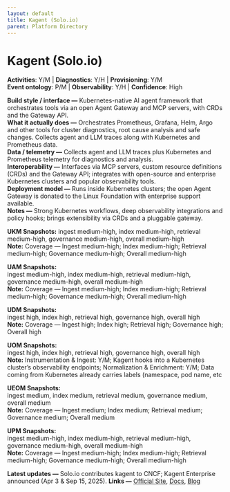 ```yaml
---
layout: default
title: Kagent (Solo.io)
parent: Platform Directory
---
```


# Kagent (Solo.io)

**Activities**: Y/M | **Diagnostics**: Y/H | **Provisioning**: Y/M  <br>
**Event ontology**: P/M | **Observability**: Y/H | **Confidence**: High

**Build style / interface —** Kubernetes-native AI agent framework that orchestrates tools via an open Agent Gateway and MCP servers, with CRDs and the Gateway API.  
**What it actually does —** Orchestrates Prometheus, Grafana, Helm, Argo and other tools for cluster diagnostics, root cause analysis and safe changes. Collects agent and LLM traces along with Kubernetes and Prometheus data.  
**Data / telemetry —** Collects agent and LLM traces plus Kubernetes and Prometheus telemetry for diagnostics and analysis.  
**Interoperability —** Interfaces via MCP servers, custom resource definitions (CRDs) and the Gateway API; integrates with open-source and enterprise Kubernetes clusters and popular observability tools.  
**Deployment model —** Runs inside Kubernetes clusters; the open Agent Gateway is donated to the Linux Foundation with enterprise support available.  
**Notes —** Strong Kubernetes workflows, deep observability integrations and policy hooks; brings extensibility via CRDs and a pluggable gateway.

**UKM Snapshots:** 
ingest medium-high, index medium-high, retrieval medium-high, governance medium-high, overall medium-high  <br>
**Note:** Coverage — Ingest medium-high; Index medium-high; Retrieval medium-high; Governance medium-high; Overall medium-high


**UAM Snapshots:**   
ingest medium-high, index medium-high, retrieval medium-high, governance medium-high, overall medium-high  <br>
**Note:** Coverage — Ingest medium-high; Index medium-high; Retrieval medium-high; Governance medium-high; Overall medium-high


**UDM Snapshots:**   
ingest high, index high, retrieval high, governance high, overall high  <br>
**Note:** Coverage — Ingest high; Index high; Retrieval high; Governance high; Overall high


**UOM Snapshots:**   
ingest high, index high, retrieval high, governance high, overall high  <br>
**Note:** Instrumentation & Ingest: Y/M; Kagent hooks into a Kubernetes cluster’s observability endpoints; Normalization & Enrichment: Y/M; Data coming from Kubernetes already carries labels (namespace, pod name, etc


**UEOM Snapshots:**   
ingest medium, index medium, retrieval medium, governance medium, overall medium  <br>
**Note:** Coverage — Ingest medium; Index medium; Retrieval medium; Governance medium; Overall medium


**UPM Snapshots:**   
ingest medium-high, index medium-high, retrieval medium-high, governance medium-high, overall medium-high  <br>
**Note:** Coverage — Ingest medium-high; Index medium-high; Retrieval medium-high; Governance medium-high; Overall medium-high


**Latest updates —** Solo.io contributes kagent to CNCF; Kagent Enterprise announced (Apr 3 & Sep 15, 2025).
**Links —** [Official Site](https://www.solo.io/products/kagent-enterprise), [Docs](https://www.solo.io/blog/bringing-agentic-ai-to-kubernetes-contributing-kagent-to-cncf), [Blog](https://www.globenewswire.com/news-release/2025/09/15/3150169/0/en/Solo-io-Announces-Kagent-Enterprise-to-Bridge-the-Agentic-Infrastructure-Gap-Between-Kubernetes-and-AI.html)
